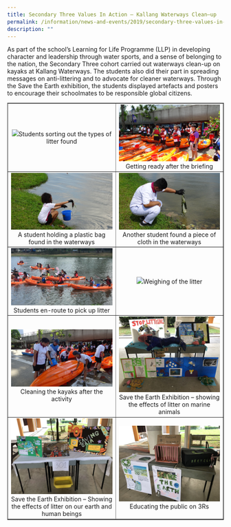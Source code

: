 ```yaml
---
title: Secondary Three Values In Action – Kallang Waterways Clean–up
permalink: /information/news-and-events/2019/secondary-three-values-in-action-kallang-waterways-clean-up/
description: ""
---
```

<p>As part of the school&rsquo;s Learning for Life Programme (LLP) in developing character and leadership through water sports, and a sense of belonging to the nation, the Secondary Three cohort carried out waterways clean-up on kayaks at Kallang Waterways. The students also did their part in spreading messages on anti-littering and to advocate for cleaner waterways. Through the Save the Earth exhibition, the students displayed artefacts and posters to encourage their schoolmates to be responsible global citizens.</p>
<table style="border-collapse: collapse; width: 100%;" border="1">
<tbody>
<tr>
<td style="width: 50%; text-align: center;"><img src="/images/s31.jpg">Students sorting out the types of litter found</td>
<td style="width: 50%; text-align: center;"><img src="/images/s32.jpg">Getting ready after the briefing</td>
</tr>
<tr>
<td style="width: 50%; text-align: center;"><img src="/images/s33.jpg">A student holding a plastic bag found in the waterways</td>
<td style="width: 50%; text-align: center;"><img src="/images/s34.jpg">Another student found a piece of cloth in the waterways</td>
</tr>
<tr>
<td style="width: 50%; text-align: center;"><img src="/images/s35.jpg">Students en-route to pick up litter</td>
<td style="width: 50%; text-align: center;"><img style="width: 40%;" src="/images/s36.jpg">Weighing of the litter</td>
</tr>
<tr>
<td style="width: 50%; text-align: center;"><img src="/images/s37.jpg">Cleaning the kayaks after the activity</td>
<td style="width: 50%; text-align: center;"><img src="/images/s38.jpg">Save the Earth Exhibition &ndash; showing the effects of litter on marine animals</td>
</tr>
<tr>
<td style="width: 50%; text-align: center;"><img src="/images/s39.jpg">Save the Earth Exhibition &ndash; Showing the effects of litter on our earth and human beings</td>
<td style="width: 50%; text-align: center;"><img src="/images/s310.jpg">Educating the public on 3Rs</td>
</tr>
</tbody>
</table>